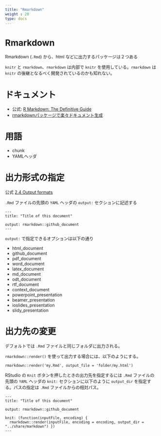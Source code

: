```yaml
---
title: "Rmarkdown"
weight : 20
type: docs
---
```



# Rmarkdown

Rmarkdown (`.Rmd`) から、html などに出力するパッケージは２つある

`knitr` と `rmarkdown`、`rmarkdown` は内部で `knitr` を使用している。`rmarkdown` は  `knitr` の後継となるべく開発されているのかも知れない。



# ドキュメント

- 公式: [R Markdown: The Definitive Guide](https://bookdown.org/yihui/rmarkdown/)
- [rmarkdownパッケージで楽々ドキュメント生成](https://kohske.github.io/R/rmarkdown/)


# 用語

- chunk
- YAMLヘッダ


# 出力形式の指定

公式 [2.4 Output formats](https://bookdown.org/yihui/rmarkdown/output-formats.html)

`.Rmd` ファイルの先頭の `YAML` ヘッダの `output:` セクションに記述する

```
---
title: "Title of this document"

output: rmarkdown::github_document
---
```

 `output:` で指定できるオプションは以下の通り

- html_document
- github_document
- pdf_document
- word_document
- latex_document
- md_document
- odt_document
- rtf_document
- context_document
- powerpoint_presentation
- beamer_presentation
- ioslides_presentation
- slidy_presentation











# 出力先の変更

デフォルトでは `.Rmd` ファイルと同じフォルダに出力される。

`rmarkdown::render()` を使って出力する場合には、以下のようにする。

```
rmarkdown::render('my.Rmd', output_file = 'folder/my.html')
```



RStudio の `Knit` ボタンを押したときの出力先を指定するには `.Rmd` ファイルの先頭の `YAML` ヘッダの `knit:` セクションに以下のように `output_dir` を指定する。パスの指定は `.Rmd` ファイルからの相対パス。

```
---
title: "Title of this document"

output: rmarkdown::github_document

knit: (function(inputFile, encoding) {
  rmarkdown::render(inputFile, encoding = encoding, output_dir = "../share/markdown") })
---
```